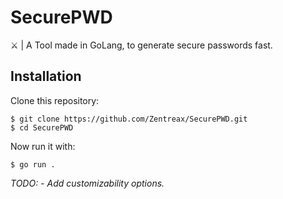 # SecurePWD
 ⚔️ | A Tool made in GoLang, to generate secure passwords fast.
 
 ## Installation
 Clone this repository:
 ```
 $ git clone https://github.com/Zentreax/SecurePWD.git
 $ cd SecurePWD
 ```
 Now run it with:
 ```
 $ go run .
 ```
 
 
 *TODO: - Add customizability options.*
